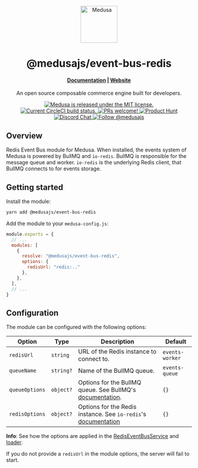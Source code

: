 <p align="center">
  <a href="https://www.medusajs.com">
    <img alt="Medusa" src="https://user-images.githubusercontent.com/7554214/153162406-bf8fd16f-aa98-4604-b87b-e13ab4baf604.png" width="100" />
  </a>
</p>
<h1 align="center">
  @medusajs/event-bus-redis
</h1>

<h4 align="center">
  <a href="https://docs.medusajs.com">Documentation</a> |
  <a href="https://www.medusajs.com">Website</a>
</h4>

<p align="center">
An open source composable commerce engine built for developers.
</p>
<p align="center">
  <a href="https://github.com/medusajs/medusa/blob/master/LICENSE">
    <img src="https://img.shields.io/badge/license-MIT-blue.svg" alt="Medusa is released under the MIT license." />
  </a>
  <a href="https://circleci.com/gh/medusajs/medusa">
    <img src="https://circleci.com/gh/medusajs/medusa.svg?style=shield" alt="Current CircleCI build status." />
  </a>
  <a href="https://github.com/medusajs/medusa/blob/master/CONTRIBUTING.md">
    <img src="https://img.shields.io/badge/PRs-welcome-brightgreen.svg?style=flat" alt="PRs welcome!" />
  </a>
    <a href="https://www.producthunt.com/posts/medusa"><img src="https://img.shields.io/badge/Product%20Hunt-%231%20Product%20of%20the%20Day-%23DA552E" alt="Product Hunt"></a>
  <a href="https://discord.gg/xpCwq3Kfn8">
    <img src="https://img.shields.io/badge/chat-on%20discord-7289DA.svg" alt="Discord Chat" />
  </a>
  <a href="https://twitter.com/intent/follow?screen_name=medusajs">
    <img src="https://img.shields.io/twitter/follow/medusajs.svg?label=Follow%20@medusajs" alt="Follow @medusajs" />
  </a>
</p>

## Overview

Redis Event Bus module for Medusa. When installed, the events system of Medusa is powered by BullMQ and `io-redis`. BullMQ is responsible for the message queue and worker. `io-redis` is the underlying Redis client, that BullMQ connects to for events storage.

## Getting started

Install the module:

```bash
yarn add @medusajs/event-bus-redis
```

Add the module to your `medusa-config.js`:

```js
module.exports = {
  // ...
  modules: [
    {
      resolve: "@medusajs/event-bus-redis",
      options: {
        redisUrl: "redis:.."
      },
    },
  ],
  // ...
}
```

## Configuration

The module can be configured with the following options:

| Option    | Type       | Description                                                                                                                                             | Default     |
| --------- | ---------- | ------------------------------------------------------------------------------------------------------------------------------------------------------- | ----------- |
| `redisUrl`  | `string`  | URL of the Redis instance to connect to.                                                                                              | `events-worker` |
| `queueName`   | `string?` | Name of the BullMQ queue.                                                                                                            | `events-queue`      |
| `queueOptions`    | `object?`  | Options for the BullMQ queue. See BullMQ's [documentation](https://api.docs.bullmq.io/interfaces/QueueOptions.html). | `{}`     |
| `redisOptions` | `object?`  | Options for the Redis instance. See `io-redis`'s [documentation](https://luin.github.io/ioredis/index.html#RedisOptions)                                                | `{}` |

**Info**: See how the options are applied in the [RedisEventBusService](https://github.com/medusajs/medusa/blob/0c1d1d590463fa30b083c4312293348bdf6596be/packages/event-bus-redis/src/services/event-bus-redis.ts#L52) and [loader](https://github.com/medusajs/medusa/blob/0c1d1d590463fa30b083c4312293348bdf6596be/packages/event-bus-redis/src/loaders/index.ts).

If you do not provide a `redisUrl` in the module options, the server will fail to start. 
